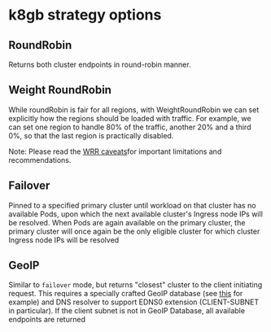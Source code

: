 # k8gb strategy options
## RoundRobin
Returns both cluster endpoints in round-robin manner.

## Weight RoundRobin
While roundRobin is fair for all regions, with WeightRoundRobin we can set explicitly how the regions should be loaded with traffic. For example, we can set one region to handle 80% of the traffic, another 20% and a third 0%, so that the last region is practically disabled.

Note:
Please read the [WRR caveats](wrr_caveats.md)for important limitations and recommendations.

## Failover
Pinned to a specified primary cluster until workload on that cluster has no available Pods, upon which the next available cluster's Ingress node IPs will be resolved. When Pods are again available on the primary cluster, the primary cluster will once again be the only eligible cluster for which cluster Ingress node IPs will be resolved

## GeoIP
Similar to `failover` mode, but returns "closest" cluster to the client initiating request. This requires a specially crafted GeoIP database (see [this](https://github.com/k8gb-io/coredns-crd-plugin/tree/main/terratest/geogen) for example) and DNS resolver to support EDNS0 extension (CLIENT-SUBNET in particular). If the client subnet is not in GeoIP Database, all available endpoints are returned
